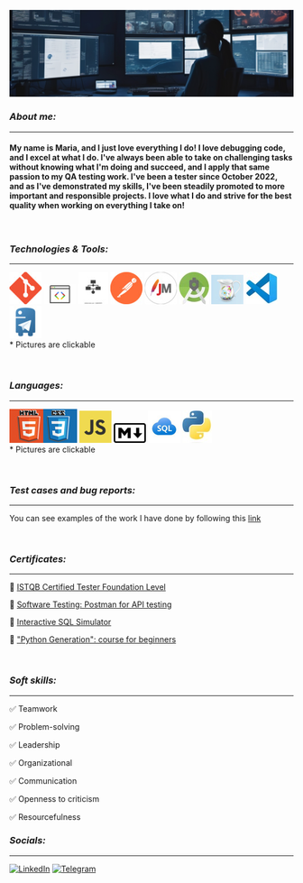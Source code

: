 ![Header](https://github.com/mari-bratkouskaya/mari-bratkouskaya/blob/main/header/image.png)

### ___About me:___
---
 #### My name is Maria, and I just love everything I do! I love debugging code, and I excel at what I do. I've always been able to take on challenging tasks without knowing what I'm doing and succeed, and I apply that same passion to my QA testing work. I've been a tester since October 2022, and as I've demonstrated my skills, I've been steadily promoted to more important and responsible projects. I love what I do and strive for the best quality when working on everything I take on!
<br/>

### ___Technologies & Tools:___
---
[![Git](https://github.com/mari-bratkouskaya/mari-bratkouskaya/blob/main/tech_tools/Git.jpg)](https://github.com/mari-bratkouskaya/Terminal-GIT "Git")
[![Dev Tools](https://github.com/mari-bratkouskaya/mari-bratkouskaya/blob/main/tech_tools/Devtools.jpg)](https://github.com/mari-bratkouskaya/DevTools "Dev Tools")
[![Webservices](https://github.com/mari-bratkouskaya/mari-bratkouskaya/blob/main/tech_tools/Webservice.jpg)](https://github.com/mari-bratkouskaya/Webservices "Webservices")
[![Postman](https://github.com/mari-bratkouskaya/mari-bratkouskaya/blob/main/tech_tools/Postman.jpg)](https://github.com/mari-bratkouskaya/Postman "Postman")
[![Jmeter](https://github.com/mari-bratkouskaya/mari-bratkouskaya/blob/main/tech_tools/Jmeter.jpg)](https://github.com/mari-bratkouskaya/JMeter "Jmeter") 
[![Android Studio](https://github.com/mari-bratkouskaya/mari-bratkouskaya/blob/main/tech_tools/Android%20Studio.jpg)](https://github.com/mari-bratkouskaya/Android-Studio "Android Studio")
[![Charles](https://github.com/mari-bratkouskaya/mari-bratkouskaya/blob/main/tech_tools/charles.jpg)](https://github.com/mari-bratkouskaya/Charles "Charles") 
[![Visual Studio Code](https://github.com/mari-bratkouskaya/mari-bratkouskaya/blob/main/tech_tools/VSC.jpg)](https://github.com/mari-bratkouskaya "Visual Studio Code")
[![TG_bot](https://github.com/mari-bratkouskaya/mari-bratkouskaya/blob/main/tech_tools/tg_bot.jpg)](https://github.com/mari-bratkouskaya/tg_bot "TG_bot")
<br/>
\* Pictures are clickable

<br/>

### ___Languages:___
---
[![HTML & CSS](https://github.com/mari-bratkouskaya/mari-bratkouskaya/blob/main/tech_tools/HTML%26CSS.jpg)](https://mari-bratkouskaya.github.io/ "HTML & CSS")
[![Java Script](https://github.com/mari-bratkouskaya/mari-bratkouskaya/blob/main/tech_tools/JS.jpg)](https://github.com/mari-bratkouskaya/Java-Script "Java Script") 
[![Markdown](https://github.com/mari-bratkouskaya/mari-bratkouskaya/blob/main/tech_tools/Markdown.jpg)](https://github.com/mari-bratkouskaya/mari-bratkouskaya "Markdown")
[![SQL](https://github.com/mari-bratkouskaya/mari-bratkouskaya/blob/main/tech_tools/SQL.jpg)](https://github.com/mari-bratkouskaya/SQL "SQL")
[![Python](https://github.com/mari-bratkouskaya/mari-bratkouskaya/blob/main/tech_tools/Python.jpg)](https://github.com/mari-bratkouskaya/Python "Python")
<br/>
\* Pictures are clickable

<br/>

### ___Test cases and bug reports:___
---
 You can see examples of the work I have done by following this [link](https://drive.google.com/drive/folders/19g-qAbLgrDJDzBJThh2YFXBgeesNfNs3?usp=share_link)

<br/>

### ___Certificates:___
---
:open_file_folder: [ISTQB Certified Tester Foundation Level](https://github.com/mari-bratkouskaya/Certificates/blob/main/ISTQB.pdf "ISTQB Certified Tester Foundation Level")

:open_file_folder: [Software Testing: Postman for API testing](https://stepik.org/cert/1788419?lang=en "Software Testing: Postman for API testing")

:open_file_folder: [Interactive SQL Simulator](https://stepik.org/cert/1758649?lang=en "Interactive SQL Simulator")

:open_file_folder: ["Python Generation": course for beginners](https://stepik.org/cert/1897589?lang=en '"Python Generation": course for beginners')

<br/>

### ___Soft skills:___
---
:white_check_mark: Teamwork

:white_check_mark: Problem-solving

:white_check_mark: Leadership

:white_check_mark: Organizational

:white_check_mark: Communication

:white_check_mark: Openness to criticism

:white_check_mark: Resourcefulness


### ___Socials:___
---

[![LinkedIn](https://img.shields.io/badge/-LinkedIn-9dcd77?style=for-the-badge&logo=linkedin&logoColor=007BB6)](https://www.linkedin.com/in/mari-bratkouskaya/ "LinkedIn") 
[![Telegram](https://img.shields.io/badge/-Telegram-9dcd77?style=for-the-badge&logo=telegram&logoColor=27A0D9)](https://t.me/mari_bratkouskaya "Telegram") 